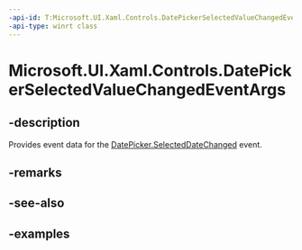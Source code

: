 ```yaml
---
-api-id: T:Microsoft.UI.Xaml.Controls.DatePickerSelectedValueChangedEventArgs
-api-type: winrt class
---
```


<!-- Class syntax.
public class DatePickerSelectedValueChangedEventArgs 
-->

# Microsoft.UI.Xaml.Controls.DatePickerSelectedValueChangedEventArgs

## -description

Provides event data for the [DatePicker.SelectedDateChanged](datepicker_selecteddatechanged.md) event.

## -remarks

## -see-also

## -examples

